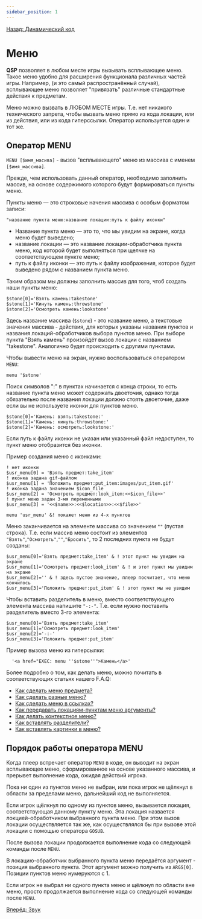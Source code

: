 ```yaml
---
sidebar_position: 1
---
```

[Назад: Динамический код](../../programming/dynamical.md)

# Меню

**QSP** позволяет в любом месте игры вызывать всплывающее меню. Такое меню удобно для расширения функционала различных частей игры. Например, (и это самый распространённый случай), всплывающее меню позволяет "привязать" различные стандартные действия к предметам.

Меню можно вызвать в ЛЮБОМ МЕСТЕ игры. Т.е. нет никакого технического запрета, чтобы вызвать меню прямо из кода локации, или из действия, или из кода гиперссылки. Оператор используется один и тот же.

## Оператор MENU

`MENU [$имя_масива]` - вызов "всплывающего" меню из массива с именем `[$имя_массива]`.

Прежде, чем использовать данный оператор, необходимо заполнить массив, на основе содержимого которого будут формироваться пункты меню.

Пункты меню — это строковые начения массива с особым форматом записи:

``` qsp
"название пункта меню:название локации:путь к файлу иконки"
```

* Название пункта меню — это то, что мы увидим на экране, когда меню будет выведено;
* название локации — это название локации-обработчика пункта меню, код которой будет выполняться при щелчке на соответствующем пункте меню;
* путь к файлу иконки — это путь к файлу изображения, которое будет выведено рядом с названием пункта меню.

Таким образом мы должны заполнить массив для того, чтоб создать наши пункты меню:

``` qsp
$stone[0]='Взять камень:takestone'
$stone[1]='Кинуть камень:throwstone'
$stone[2]='Осмотреть камень:lookstone'
```

Здесь название массива (`$stone`) - это название меню, а текстовые значения массива - действия, для которых указаны названия пунктов и названия локаций-обработчиков выбора пунктов меню. При выборе пункта "Взять камень" произойдёт вызов локации с названием "takestone". Аналогично будет происходить с другими пунктами.

Чтобы вывести меню на экран, нужно воспользоваться оператором `MENU`:

``` qsp
menu '$stone'
```

Поиск символов ":" в пунктах начинается с конца строки, то есть название пункта меню может содержать двоеточия, однако тогда обязательно после названия локации должно стоять двоеточие, даже если вы не используете иконки для пунктов меню.

``` qsp
$stone[0]='Камень: взять:takestone:'
$stone[1]='Камень: кинуть:throwstone:'
$stone[2]='Камень: осмотреть:lookstone:'
```

Если путь к файлу иконки не указан или указанный файл недоступен, то пункт меню отобразится без иконки.

Пример создания меню с иконками:

``` qsp
! нет иконки
$usr_menu[0] = 'Взять предмет:take_item'
! иконка задана gif-файлом
$usr_menu[1] = 'Положить предмет:put_item:images/put_item.gif'
! иконка задана значением $icon_file
$usr_menu[2] = 'Осмотреть предмет:look_item:<<$icon_file>>'
! пункт меню задан 3-мя переменными
$usr_menu[3] = '<<$name>>:<<$location>>:<<$file>>'

menu 'usr_menu' &! покажет меню из 4-х пунктов
```

Меню заканчивается на элементе массива со значением `""` (пустая строка). Т.е. если массив меню состоит из элементов `"Взять"`,`"Осмотреть"`,`""`,`"Бросить"`, то 2 последних пункта не будут созданы:

``` qsp
$usr_menu[0]='Взять предмет:take_item' & ! этот пункт мы увидим на экране
$usr_menu[1]='Осмотреть предмет:look_item' & ! и этот пункт мы увидим на экране
$usr_menu[2]='' & ! здесь пустое значение, плеер посчитает, что меню кончилось
$usr_menu[3]='Положить предмет:put_item' & ! этот пункт мы не увидим
```

Чтобы вставить разделитель в меню, вместо соответствующего элемента массива напишите `"-:-"`. Т.е. если нужно поставить разделитель вместо 3-го элемента:

``` qsp
$usr_menu[0]='Взять предмет:take_item'
$usr_menu[1]='Осмотреть предмет:look_item'
$usr_menu[2]='-:-'
$usr_menu[3]='Положить предмет:put_item'
```

Пример вызова меню из гиперсылки:

``` qsp
  '<a href="EXEC: menu ''$stone''">Камень</a>'
```

Более подробно о том, как делать меню, можно почитать в соответствующих статьях нашего F.A.Q:

* [Как сделать меню предмета?](https://aleksversus.github.io/howdo_faq/pages/kak_sdelat__menju_predmeta_0019.html)
* [Как сделать разные меню?](https://aleksversus.github.io/howdo_faq/pages/kak_sdelat__raznye_menju_0020.html)
* [Как сделать меню в ссылках?](https://aleksversus.github.io/howdo_faq/pages/kak_sdelat__menju_v_ssylkah_0021.html)
* [Как передавать локациям-пунктам меню аргументы?](https://aleksversus.github.io/howdo_faq/pages/kak_peredavat__lokatsijam-punktam_menju_argumenty_0022.html)
* [Как делать контекстное меню?](https://aleksversus.github.io/howdo_faq/pages/kak_delat__kontekstnoe_menju_0023.html)
* [Как вставлять разделители?](https://aleksversus.github.io/howdo_faq/pages/kak_vstavit__razdelitel__0024.html)
* [Как вставлять картинки в меню?](https://aleksversus.github.io/howdo_faq/pages/kak_vstavit__kartinki_v_menju_0025.html)

## Порядок работы оператора MENU

Когда плеер встречает оператор `MENU` в коде, он выводит на экран всплывающее меню, сформированное на основе указанного массива, и прерывет выполнение кода, ожидая действий игрока.

Пока ни один из пунктов меню не выбран, или пока игрок не щёлкнул в области за пределами меню, дальнейший код не выполняется.

Если игрок щёлкнул по одному из пунктов меню, вызывается локация, соответствующая данному пункту меню. Эта локация назвается локцией-обработчиком выбранного пункта меню. При этом вызов локации осуществляется так же, как осуществлялся бы при вызове этой локации с помощью оператора `GOSUB`.

После вызова локации продолжается выполнение кода со следующей команды после `MENU`.

В локацию-обработчик выбранного пункта меню передаётся аргумент - позиция выбранного пункта. Этот аргумент можно получить из `ARGS[0]`. Позиции пунктов меню нумеруются с 1.

Если игрок не выбрал ни одного пункта меню и щёлкнул по области вне меню, просто продолжается выполнение кода со следующей команды после `MENU`.

[Вперёд: Звук](../sound.md)
